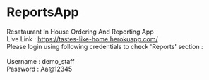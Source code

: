 # ReportsApp
Resataurant In House Ordering And Reporting App <br>
Live Link : https://tastes-like-home.herokuapp.com/  <br>
Please login using following credentials to check 'Reports' section :  <br>  
Username : demo_staff       <br>
Password : Aa@12345         <br>
